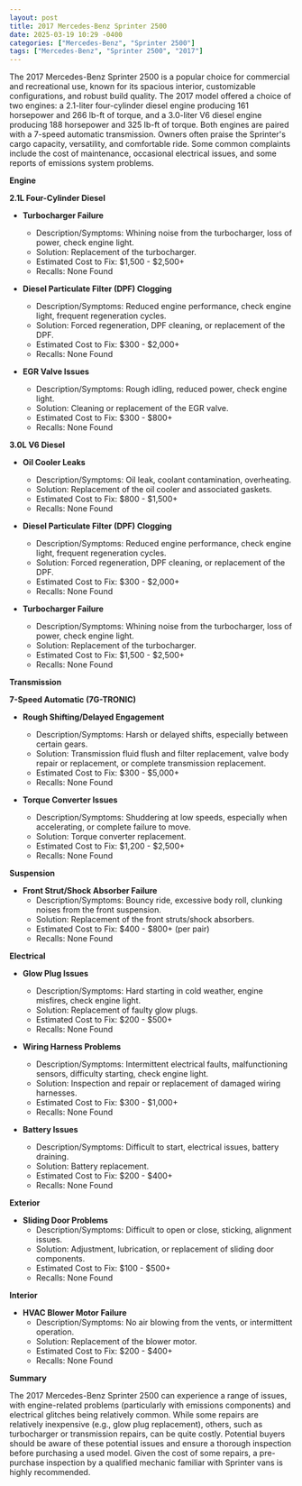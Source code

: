 ```yaml
---
layout: post
title: 2017 Mercedes-Benz Sprinter 2500
date: 2025-03-19 10:29 -0400
categories: ["Mercedes-Benz", "Sprinter 2500"]
tags: ["Mercedes-Benz", "Sprinter 2500", "2017"]
---
```

The 2017 Mercedes-Benz Sprinter 2500 is a popular choice for commercial and recreational use, known for its spacious interior, customizable configurations, and robust build quality. The 2017 model offered a choice of two engines: a 2.1-liter four-cylinder diesel engine producing 161 horsepower and 266 lb-ft of torque, and a 3.0-liter V6 diesel engine producing 188 horsepower and 325 lb-ft of torque. Both engines are paired with a 7-speed automatic transmission. Owners often praise the Sprinter's cargo capacity, versatility, and comfortable ride. Some common complaints include the cost of maintenance, occasional electrical issues, and some reports of emissions system problems.

**Engine**

**2.1L Four-Cylinder Diesel**

*   **Turbocharger Failure**
    *   Description/Symptoms: Whining noise from the turbocharger, loss of power, check engine light.
    *   Solution: Replacement of the turbocharger.
    *   Estimated Cost to Fix: $1,500 - $2,500+
    * Recalls: None Found

*   **Diesel Particulate Filter (DPF) Clogging**
    *   Description/Symptoms: Reduced engine performance, check engine light, frequent regeneration cycles.
    *   Solution: Forced regeneration, DPF cleaning, or replacement of the DPF.
    *   Estimated Cost to Fix: $300 - $2,000+
    * Recalls: None Found

*   **EGR Valve Issues**
    *   Description/Symptoms: Rough idling, reduced power, check engine light.
    *   Solution: Cleaning or replacement of the EGR valve.
    *   Estimated Cost to Fix: $300 - $800+
    * Recalls: None Found

**3.0L V6 Diesel**

*   **Oil Cooler Leaks**
    *   Description/Symptoms: Oil leak, coolant contamination, overheating.
    *   Solution: Replacement of the oil cooler and associated gaskets.
    *   Estimated Cost to Fix: $800 - $1,500+
    * Recalls: None Found

*   **Diesel Particulate Filter (DPF) Clogging**
    *   Description/Symptoms: Reduced engine performance, check engine light, frequent regeneration cycles.
    *   Solution: Forced regeneration, DPF cleaning, or replacement of the DPF.
    *   Estimated Cost to Fix: $300 - $2,000+
    * Recalls: None Found

*   **Turbocharger Failure**
    *   Description/Symptoms: Whining noise from the turbocharger, loss of power, check engine light.
    *   Solution: Replacement of the turbocharger.
    *   Estimated Cost to Fix: $1,500 - $2,500+
    * Recalls: None Found

**Transmission**

**7-Speed Automatic (7G-TRONIC)**

*   **Rough Shifting/Delayed Engagement**
    *   Description/Symptoms: Harsh or delayed shifts, especially between certain gears.
    *   Solution: Transmission fluid flush and filter replacement, valve body repair or replacement, or complete transmission replacement.
    *   Estimated Cost to Fix: $300 - $5,000+
    * Recalls: None Found

*   **Torque Converter Issues**
    *   Description/Symptoms: Shuddering at low speeds, especially when accelerating, or complete failure to move.
    *   Solution: Torque converter replacement.
    *   Estimated Cost to Fix: $1,200 - $2,500+
    * Recalls: None Found

**Suspension**

*   **Front Strut/Shock Absorber Failure**
    *   Description/Symptoms: Bouncy ride, excessive body roll, clunking noises from the front suspension.
    *   Solution: Replacement of the front struts/shock absorbers.
    *   Estimated Cost to Fix: $400 - $800+ (per pair)
    * Recalls: None Found

**Electrical**

*   **Glow Plug Issues**
    *   Description/Symptoms: Hard starting in cold weather, engine misfires, check engine light.
    *   Solution: Replacement of faulty glow plugs.
    *   Estimated Cost to Fix: $200 - $500+
    * Recalls: None Found

*   **Wiring Harness Problems**
    *   Description/Symptoms: Intermittent electrical faults, malfunctioning sensors, difficulty starting, check engine light.
    *   Solution: Inspection and repair or replacement of damaged wiring harnesses.
    *   Estimated Cost to Fix: $300 - $1,000+
    * Recalls: None Found

*   **Battery Issues**
    *   Description/Symptoms: Difficult to start, electrical issues, battery draining.
    *   Solution: Battery replacement.
    *   Estimated Cost to Fix: $200 - $400+
    * Recalls: None Found

**Exterior**

*   **Sliding Door Problems**
    *   Description/Symptoms: Difficult to open or close, sticking, alignment issues.
    *   Solution: Adjustment, lubrication, or replacement of sliding door components.
    *   Estimated Cost to Fix: $100 - $500+
    * Recalls: None Found

**Interior**

*   **HVAC Blower Motor Failure**
    *   Description/Symptoms: No air blowing from the vents, or intermittent operation.
    *   Solution: Replacement of the blower motor.
    *   Estimated Cost to Fix: $200 - $400+
    * Recalls: None Found

**Summary**

The 2017 Mercedes-Benz Sprinter 2500 can experience a range of issues, with engine-related problems (particularly with emissions components) and electrical glitches being relatively common. While some repairs are relatively inexpensive (e.g., glow plug replacement), others, such as turbocharger or transmission repairs, can be quite costly. Potential buyers should be aware of these potential issues and ensure a thorough inspection before purchasing a used model. Given the cost of some repairs, a pre-purchase inspection by a qualified mechanic familiar with Sprinter vans is highly recommended.

